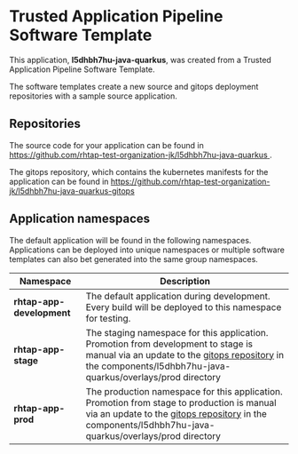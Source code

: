 # Trusted Application Pipeline Software Template

This application, **l5dhbh7hu-java-quarkus**, was created from a Trusted Application Pipeline Software Template.

The software templates create a new source and gitops deployment repositories with a sample source application. 

## Repositories

The source code for your application can be found in [https://github.com/rhtap-test-organization-jk/l5dhbh7hu-java-quarkus ](https://github.com/rhtap-test-organization-jk/l5dhbh7hu-java-quarkus ).
 
The gitops repository, which contains the kubernetes manifests for the application can be found in 
[https://github.com/rhtap-test-organization-jk/l5dhbh7hu-java-quarkus-gitops ](https://github.com/rhtap-test-organization-jk/l5dhbh7hu-java-quarkus-gitops ) 

## Application namespaces 

The default application will be found in the following namespaces. Applications can be deployed into unique namespaces or multiple software templates can also bet generated into the same group namespaces.  

|  Namespace   |  Description   |  
| -------- | -------- |   
| **rhtap-app-development** | The default application during development. Every build will be deployed to this namespace for testing. | 
| **rhtap-app-stage** | The staging namespace for this application. Promotion from development to stage is manual via an update to the [gitops repository](https://github.com/rhtap-test-organization-jk/l5dhbh7hu-java-quarkus-gitops ) in the components/l5dhbh7hu-java-quarkus/overlays/prod directory |  
| **rhtap-app-prod** | The production namespace for this application. Promotion from stage to production is manual via an update to the [gitops repository](https://github.com/rhtap-test-organization-jk/l5dhbh7hu-java-quarkus-gitops ) in the components/l5dhbh7hu-java-quarkus/overlays/prod directory | 